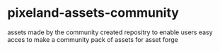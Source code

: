 # pixeland-assets-community
assets made by the community
created repositry to enable users easy acces to make a community pack of assets for asset forge
